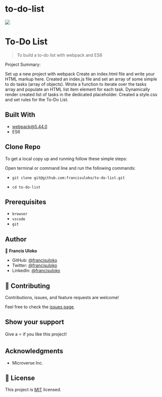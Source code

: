# to-do-list

![](https://img.shields.io/badge/Microverse-blueviolet)

# To-Do List 

> To build a to-do list with webpack and ES6

Project Summary:

Set up a new project with webpack
Create an index.html file and write your HTML markup here.
Created an index.js file and set an array of some simple to do tasks (array of objects).
Wrote a function to iterate over the tasks array and populate an HTML list item element for each task.
Dynamically render created list of tasks in the dedicated placeholder.
Created a style.css and set rules for the To-Do List.

## Built With

- webpack@5.44.0
- ES6

## Clone Repo

To get a local copy up and running follow these simple steps:

Open terminal or command line and run the following commands:

   - `git clone git@github.com:francisuloko/to-do-list.git`

   - `cd to-do-list`

## Prerequisites

- `browser`
- `vscode`
- `git`

## Author

👤 **Francis Uloko**

- GitHub: [@francisuloko](https://github.com/francisuloko)
- Twitter: [@francisuloko](https://twitter.com/francisuloko)
- LinkedIn: [@francisuloko](https://linkedin.com/in/francisuloko)


## 🤝 Contributing

Contributions, issues, and feature requests are welcome!

Feel free to check the [issues page](https://github.com/francisuloko/to-do-list/issues).


## Show your support

Give a ⭐️ if you like this project!


## Acknowledgments

- Microverse Inc.

## 📝 License

This project is [MIT](https://mit-license.org/) licensed.

